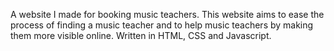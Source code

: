 A website I made for booking music teachers. This website aims to ease the process of finding a music teacher and to help music teachers by making them more visible online. Written in HTML, CSS and Javascript.
